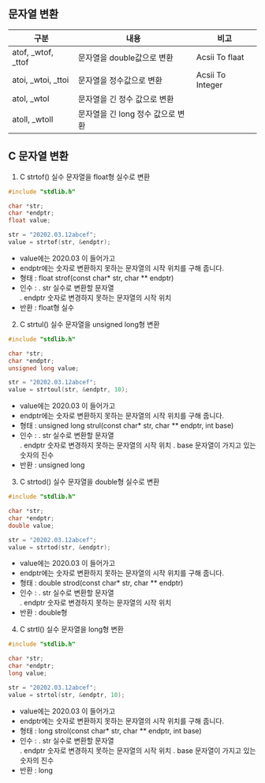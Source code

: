 ## 문자열 변환

| 구분| 내용|비고|
|----|----|----|
|atof, _wtof, _ttof|문자열을 double값으로 변환|Acsii To flaat|  
|atoi, _wtoi, _ttoi|문자열을 정수값으로 변환|Acsii To Integer|
|atol, _wtol|문자열을 긴 정수 값으로 변환||
|atoll, _wtoll|문자열을 긴 long 정수 값으로 변환||  

## C 문자열 변환  

1. C strtof() 실수 문자열을 float형 실수로 변환
```c
#include "stdlib.h"

char *str;
char *endptr;
float value;

str = "20202.03.12abcef";
value = strtof(str, &endptr);
```
- value에는 2020.03 이 들어가고  
- endptr에는 숫자로 변환하지 못하는 문자열의 시작 위치를 구해 줍니다.  
- 형태 : float strof(const char* str, char ** endptr)
- 인수 :
     . str 실수로 변환할 문자열  
     . endptr 숫자로 변경하지 못하는 문자열의 시작 위치
- 반환 : float형 실수  
    
2. C strtul() 실수 문자열을 unsigned long형 변환
```c
#include "stdlib.h"

char *str;
char *endptr;
unsigned long value;

str = "20202.03.12abcef";
value = strtoul(str, &endptr, 10);
```
- value에는 2020.03 이 들어가고  
- endptr에는 숫자로 변환하지 못하는 문자열의 시작 위치를 구해 줍니다.  
- 형태 : unsigned long strul(const char* str, char ** endptr, int base)
- 인수 :
     . str 실수로 변환할 문자열  
     . endptr 숫자로 변경하지 못하는 문자열의 시작 위치
     . base 문자열이 가지고 있는 숫자의 진수
- 반환 : unsigned long  
    
3. C strtod() 실수 문자열을 double형 실수로 변환
```c
#include "stdlib.h"

char *str;
char *endptr;
double value;

str = "20202.03.12abcef";
value = strtod(str, &endptr);
```
- value에는 2020.03 이 들어가고  
- endptr에는 숫자로 변환하지 못하는 문자열의 시작 위치를 구해 줍니다.  
- 형태 : double strod(const char* str, char ** endptr)
- 인수 :
     . str 실수로 변환할 문자열  
     . endptr 숫자로 변경하지 못하는 문자열의 시작 위치
- 반환 : double형 

4. C strtl() 실수 문자열을 long형 변환
```c
#include "stdlib.h"

char *str;
char *endptr;
long value;

str = "20202.03.12abcef";
value = strtol(str, &endptr, 10);
```
- value에는 2020.03 이 들어가고  
- endptr에는 숫자로 변환하지 못하는 문자열의 시작 위치를 구해 줍니다.  
- 형태 : long strol(const char* str, char ** endptr, int base)
- 인수 :
     . str 실수로 변환할 문자열  
     . endptr 숫자로 변경하지 못하는 문자열의 시작 위치
     . base 문자열이 가지고 있는 숫자의 진수
- 반환 : long  
